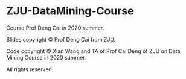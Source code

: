 # ZJU-DataMining-Course
Course Prof Deng Cai in 2020 summer. 

Slides copyright © Prof Deng Cai from ZJU. 

Code copyright © Xian Wang and TA of Prof Cai Deng of ZJU on Data Mining Course in 2020 summer. 

All rights reserved. 
